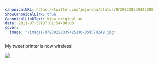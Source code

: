 ```yaml
---
canonicalURL: https://twitter.com/jmjordan/status/97200228339425280
ShowCanonicalLink: true
CanonicalLinkText: View original on
date: 2011-07-30T07:01:54+00:00
cover:
  image: "/images/97200228339425280-359578249.jpg"
---
```

My tweet printer is now wireless! 

![](/images/97200228339425280-359578249.jpg)